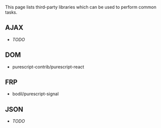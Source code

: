 This page lists third-party libraries which can be used to perform common tasks.

## AJAX

- _TODO_

## DOM

- purescript-contrib/purescript-react

## FRP

- bodil/purescript-signal

## JSON

- _TODO_